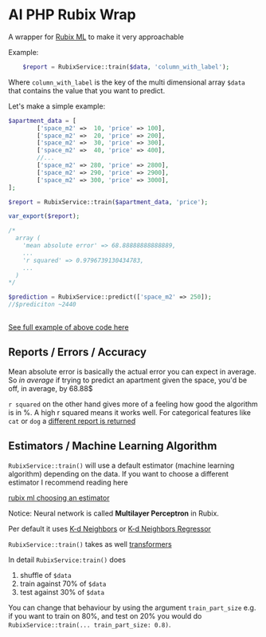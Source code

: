 
# AI PHP Rubix Wrap

A wrapper for  [Rubix ML](https://github.com/RubixML/ML) to make it very approachable


Example:

```php
    $report = RubixService::train($data, 'column_with_label');
```

Where `column_with_label` is the key of the multi dimensional array `$data` that contains the value that you want to predict.

Let's make a simple example:

```php
$apartment_data = [
        ['space_m2' =>  10, 'price' => 100],
        ['space_m2' =>  20, 'price' => 200],
        ['space_m2' =>  30, 'price' => 300],
        ['space_m2' =>  40, 'price' => 400],
        //...
        ['space_m2' => 280, 'price' => 2800],
        ['space_m2' => 290, 'price' => 2900],
        ['space_m2' => 300, 'price' => 3000],
];

$report = RubixService::train($apartment_data, 'price');

var_export($report);

/* 
  array (
    'mean absolute error' => 68.88888888888889,
    ...
    'r squared' => 0.9796739130434783,
    ...
  )
*/ 

$prediction = RubixService::predict(['space_m2' => 250]);
//$prediciton ~2440
    
```

[See full example of above code here](https://github.com/torian257x/ai-php-rubix-wrap/blob/master/tests/Unit/ReadmeExamplesTest.php)


## Reports / Errors / Accuracy

Mean absolute error is basically the actual error you can expect in average. So _in average_ if trying to predict an apartment given the space, you'd be off, in average, by 68.88$

`r squared` on the other hand gives more of a feeling how good the algorithm is in %. A high r squared means it works well. For categorical features like `cat` or `dog` a [different report is returned](https://docs.rubixml.com/latest/cross-validation.html#classification-and-anomaly-detection)





## Estimators / Machine Learning Algorithm

`RubixService::train()` will use a default estimator (machine learning algorithm) depending on the data. If you want to choose a different estimator I recommend reading here

[rubix ml choosing an estimator](https://docs.rubixml.com/latest/choosing-an-estimator.html)

Notice: Neural network is called **Multilayer Perceptron** in Rubix.

Per default it uses [K-d Neighbors](https://docs.rubixml.com/latest/classifiers/kd-neighbors.html) or [K-d Neighbors Regressor](https://docs.rubixml.com/latest/regressors/kd-neighbors-regressor.html)

`RubixService::train()` takes as well [transformers](https://docs.rubixml.com/latest/preprocessing.html) 


In detail `RubixService:train()` does

1. shuffle of `$data`
2. train against 70% of `$data`
3. test against 30% of `$data`

You can change that behaviour by using the argument `train_part_size` e.g. if you want to train on 80%, and test on 20% you would do `RubixService::train(... train_part_size: 0.8)`.

